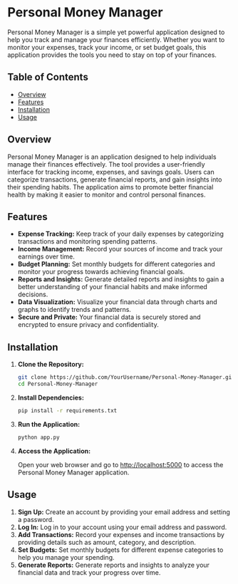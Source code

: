 # Personal Money Manager

Personal Money Manager is a simple yet powerful application designed to help you track and manage your finances efficiently. Whether you want to monitor your expenses, track your income, or set budget goals, this application provides the tools you need to stay on top of your finances.

## Table of Contents
- [Overview](#overview)
- [Features](#features)
- [Installation](#installation)
- [Usage](#usage)

## Overview<a name="overview"></a>
Personal Money Manager is an application designed to help individuals manage their finances effectively. The tool provides a user-friendly interface for tracking income, expenses, and savings goals. Users can categorize transactions, generate financial reports, and gain insights into their spending habits. The application aims to promote better financial health by making it easier to monitor and control personal finances.

## Features<a name="features"></a>

- **Expense Tracking:** Keep track of your daily expenses by categorizing transactions and monitoring spending patterns.
- **Income Management:** Record your sources of income and track your earnings over time.
- **Budget Planning:** Set monthly budgets for different categories and monitor your progress towards achieving financial goals.
- **Reports and Insights:** Generate detailed reports and insights to gain a better understanding of your financial habits and make informed decisions.
- **Data Visualization:** Visualize your financial data through charts and graphs to identify trends and patterns.
- **Secure and Private:** Your financial data is securely stored and encrypted to ensure privacy and confidentiality.

## Installation<a name="installation"></a>

1. **Clone the Repository:**
   ```bash
   git clone https://github.com/YourUsername/Personal-Money-Manager.git
   cd Personal-Money-Manager
   ```

2. **Install Dependencies:**
   ```bash
   pip install -r requirements.txt
   ```
   
3. **Run the Application:**
   ```bash
   python app.py
   ```
4. **Access the Application:**

   Open your web browser and go to [http://localhost:5000](http://localhost:5000) to access the Personal Money Manager application.

## Usage<a name="usage"></a>

1. **Sign Up:** Create an account by providing your email address and setting a password.
2. **Log In:** Log in to your account using your email address and password.
3. **Add Transactions:** Record your expenses and income transactions by providing details such as amount, category, and description.
4. **Set Budgets:** Set monthly budgets for different expense categories to help you manage your spending.
5. **Generate Reports:** Generate reports and insights to analyze your financial data and track your progress over time.
